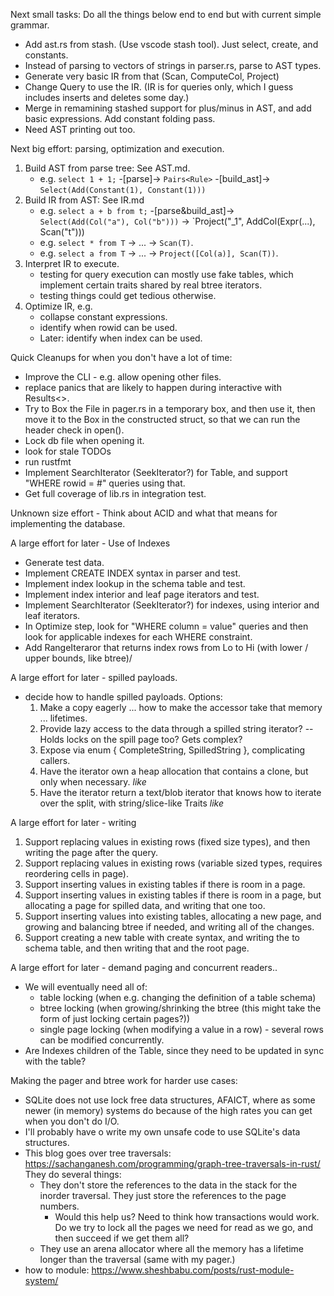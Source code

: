 Next small tasks:  Do all the things below end to end but with current simple grammar.
- Add ast.rs from stash.  (Use vscode stash tool).  Just select, create, and constants.
- Instead of parsing to vectors of strings in parser.rs, parse to AST types.
- Generate very basic IR from that (Scan, ComputeCol, Project)
- Change Query to use the IR.  (IR is for queries only, which I guess includes inserts and deletes some day.)
- Merge in remamining stashed support for plus/minus in AST, and add basic expressions.  Add constant folding pass.
- Need AST printing out too.

Next big effort: parsing, optimization and execution.
1.  Build AST from parse tree: See AST.md.
    - e.g. `select 1 + 1;` -[parse]-> `Pairs<Rule>` -[build_ast]-> `Select(Add(Constant(1), Constant(1)))`
1.  Build IR from AST: See IR.md
    - e.g. `select a + b from t;` -[parse&build_ast]-> `Select(Add(Col("a"), Col("b")))` -> `Project("_1", AddCol(Expr(...), Scan("t")))
    - e.g. `select * from T` -> ... -> `Scan(T)`.
    - e.g. `select a from T` -> ... -> `Project([Col(a)], Scan(T))`.
1.  Interpret IR to execute.
    - testing for query execution can mostly use fake tables, which implement certain traits shared by real btree iterators.
    - testing things could get tedious otherwise.
1. Optimize IR, e.g.
    - collapse constant expressions.
    - identify when rowid can be used.
    - Later: identify when index can be used.

Quick Cleanups for when you don't have a lot of time:
- Improve the CLI - e.g. allow opening other files.
- replace panics that are likely to happen during interactive with Results<>.
- Try to Box the File in pager.rs in a temporary box, and then use it, then move it to the Box in the constructed struct,
  so that we can run the header check in open().
- Lock db file when opening it.
- look for stale TODOs
- run rustfmt
- Implement SearchIterator (SeekIterator?) for Table, and support "WHERE rowid = #" queries using that.
- Get full coverage of lib.rs in integration test.

Unknown size effort - Think about ACID and what that means for implementing the database.

A large effort for later - Use of Indexes
- Generate test data.
- Implement CREATE INDEX syntax in parser and test.
- Implement index lookup in the schema table and test.
- Implement index interior and leaf page iterators and test.
- Implement SearchIterator (SeekIterator?) for indexes, using interior and leaf iterators.
- In Optimize step, look for  "WHERE column = value" queries and then look for applicable indexes for each WHERE constraint.
- Add RangeIteraror that returns index rows from Lo to Hi (with lower / upper bounds, like btree)/

A large effort for later - spilled payloads.
- decide how to handle spilled payloads.  Options:
    1. Make a copy eagerly ... how to make the accessor take that memory ... lifetimes.
    1. Provide lazy access to the data through a spilled string iterator?  -- Holds locks on the spill page too?  Gets complex?
    1. Expose via enum { CompleteString, SpilledString }, complicating callers.
    1. Have the iterator own a heap allocation that contains a clone, but only when necessary. *like*
    1. Have the iterator return a text/blob iterator that knows how to iterate over the split, with string/slice-like Traits *like*

A large effort for later - writing
1. Support replacing values in existing rows (fixed size types), and then writing the page after the query.
1. Support replacing values in existing rows (variable sized types, requires reordering cells in page).
1. Support inserting values in existing tables if there is room in a page.
1. Support inserting values in existing tables if there is room in a page, but allocating a page for spilled data, and writing that one too.
1. Support inserting values into existing tables, allocating a new page, and growing and balancing btree if needed, and writing all of the changes.
1. Support creating a new table with create syntax, and writing the to schema table, and then writing that and the root page.

A large effort for later - demand paging and concurrent readers..
- We will eventually need all of:
    - table locking (when e.g. changing the definition of a table schema)
    - btree locking (when growing/shrinking the btree (this might take the form of just locking certain pages?))
    - single page locking (when modifying a value in a row) - several rows can be modified concurrently.
- Are Indexes children of the Table, since they need to be updated in sync with the table?

Making the pager and btree work for harder use cases:
  - SQLite does not use lock free data structures, AFAICT, where as some newer (in memory) systems do because of the high
    rates you can get when you don't do I/O.
  - I'll probably have o write my own unsafe code to use SQLite's data structures.
  - This blog goes over tree traversals: https://sachanganesh.com/programming/graph-tree-traversals-in-rust/
    They do several things:
    - They don't store the references to the data in the stack for the inorder traversal. 
      They just store the references to the page numbers.
      - Would this help us?  Need to think how transactions would work.  Do we try to lock all the pages we need for read as we go,
        and then succeed if we get them all?
    - They use an arena allocator where all the memory has a lifetime longer than the traversal (same with my pager.) 
  - how to module: https://www.sheshbabu.com/posts/rust-module-system/

